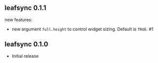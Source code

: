 ## leafsync 0.1.1

new features:

  * new argument `full.height` to control widget sizing. Default is `TRUE`. #1

## leafsync 0.1.0

* Initial release

